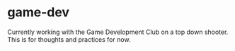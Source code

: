 # game-dev
Currently working with the Game Development Club on a top down shooter. This is for thoughts and practices for now.
